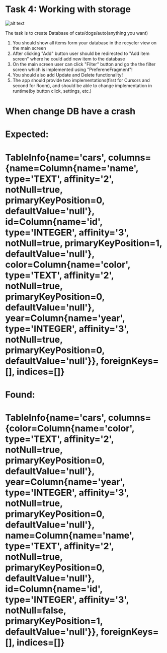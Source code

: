 # Task 4: Working with storage
![alt text](https://github.com/rolling-scopes-school/rs.android.task.4/blob/master/TaskDescritpion.svg)

The task is to create Database of cats/dogs/auto(anything you want)
1. You should show all items form your database in the recycler view on the main screen
2. After clicking "Add" button user should be redirected to "Add item screen" where he could add new item to the database
3. On the main screen user can click "Filter" button and go the the filter screen which is implemented using "PrefereneFragment"!
4. You should also add Update and Delete functionality!
5. The app should provide two implementations(first for Cursors and second for Room), and should be able to change implementation in runtime(by button click, settings, etc.)

# When change DB have a crash
#  Expected:
#  TableInfo{name='cars', columns={name=Column{name='name', type='TEXT', affinity='2', notNull=true, primaryKeyPosition=0, defaultValue='null'}, id=Column{name='id', type='INTEGER', affinity='3', notNull=true, primaryKeyPosition=1, defaultValue='null'}, color=Column{name='color', type='TEXT', affinity='2', notNull=true, primaryKeyPosition=0, defaultValue='null'}, year=Column{name='year', type='INTEGER', affinity='3', notNull=true, primaryKeyPosition=0, defaultValue='null'}}, foreignKeys=[], indices=[]}
#  Found:
#  TableInfo{name='cars', columns={color=Column{name='color', type='TEXT', affinity='2', notNull=true, primaryKeyPosition=0, defaultValue='null'}, year=Column{name='year', type='INTEGER', affinity='3', notNull=true, primaryKeyPosition=0, defaultValue='null'}, name=Column{name='name', type='TEXT', affinity='2', notNull=true, primaryKeyPosition=0, defaultValue='null'}, id=Column{name='id', type='INTEGER', affinity='3', notNull=false, primaryKeyPosition=1, defaultValue='null'}}, foreignKeys=[], indices=[]}

